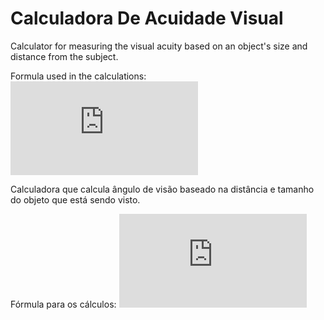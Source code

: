 # Calculadora De Acuidade Visual

Calculator for measuring the visual acuity based on an object's size and distance from the subject.

Formula used in the calculations:
![Formula](http://latex.codecogs.com/gif.latex?Max%5C%20visual%5C%20angle%20%3D%202%20*%20%5Ctan%20%5Cfrac%7B%5Cfrac%7BObject%5C%20size%7D%7B2%7D%7D%7BObject%5C%20distance%7D)

Calculadora que calcula ângulo de visão baseado na distância e tamanho do objeto que está sendo visto. 

Fórmula para os cálculos:
![Fórmula de acuidade visual](http://latex.codecogs.com/gif.latex?Angulo%5C%20max.%5C%20visual%20%3D%202%20*%20%5Ctan%20%5Cfrac%7B%5Cfrac%7BTamanho%5C%20do%5C%20objeto%7D%7B2%7D%7D%7BDist%E2ncia%5C%20do%5C%20objeto%7D)
